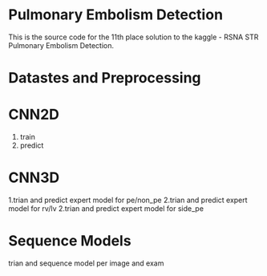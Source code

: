 # Pulmonary Embolism Detection
 This is the source code for the 11th place solution to the kaggle - RSNA STR Pulmonary Embolism Detection.

# Datastes and Preprocessing

# CNN2D
1. train
2. predict

# CNN3D
1.trian and predict expert model for pe/non_pe
2.trian and predict expert model for rv/lv
2.trian and predict expert model for side_pe

# Sequence Models
trian and sequence model per image and exam


